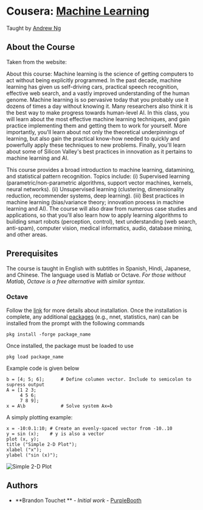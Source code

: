 # Cousera: [Machine Learning](https://www.coursera.org/learn/machine-learning/)
Taught by [Andrew Ng](https://www.coursera.org/instructor/andrewng)

## About the Course
Taken from the website:

About this course: Machine learning is the science of getting computers to act without being explicitly programmed. In the past decade, machine learning has given us self-driving cars, practical speech recognition, effective web search, and a vastly improved understanding of the human genome. Machine learning is so pervasive today that you probably use it dozens of times a day without knowing it. Many researchers also think it is the best way to make progress towards human-level AI. In this class, you will learn about the most effective machine learning techniques, and gain practice implementing them and getting them to work for yourself. More importantly, you'll learn about not only the theoretical underpinnings of learning, but also gain the practical know-how needed to quickly and powerfully apply these techniques to new problems. Finally, you'll learn about some of Silicon Valley's best practices in innovation as it pertains to machine learning and AI.

This course provides a broad introduction to machine learning, datamining, and statistical pattern recognition. Topics include: (i) Supervised learning (parametric/non-parametric algorithms, support vector machines, kernels, neural networks). (ii) Unsupervised learning (clustering, dimensionality reduction, recommender systems, deep learning). (iii) Best practices in machine learning (bias/variance theory; innovation process in machine learning and AI). The course will also draw from numerous case studies and applications, so that you'll also learn how to apply learning algorithms to building smart robots (perception, control), text understanding (web search, anti-spam), computer vision, medical informatics, audio, database mining, and other areas.

## Prerequisites

The course is taught in English with subtitles in Spanish, Hindi, Japanese, and Chinese. The language used is Matlab or Octave. *For those without Matlab, Octave is a free alternative with similar syntax.*


### Octave
Follow the [link](https://www.gnu.org/software/octave/) for more details about installation. Once the installation is complete, any additional [packages](https://octave.sourceforge.io/packages.php) (e.g., nnet, statistics, nan) can be installed from the prompt with the following commands
```
pkg install -forge package_name
```
Once installed, the package must be loaded to use

```
pkg load package_name
```
Example code is given below
```
b = [4; 5; 6];      # Define columen vector. Include to semicolon to supress output
A = [1 2 3;
     4 5 6;
     7 8 9];
x = A\b             # Solve system Ax=b
```
A simply plotting example:
```
x = -10:0.1:10; # Create an evenly-spaced vector from -10..10
y = sin (x);    # y is also a vector
plot (x, y);
title ("Simple 2-D Plot");
xlabel ("x");
ylabel ("sin (x)");
```
![Simple 2-D Plot](https://raw.github.com/Hosini/CourseraMachineLearning/tree/master/Supplements/example-plot.svg)

## Authors

* **Brandon Touchet ** - *Initial work* - [PurpleBooth](https://github.com/hosini)
